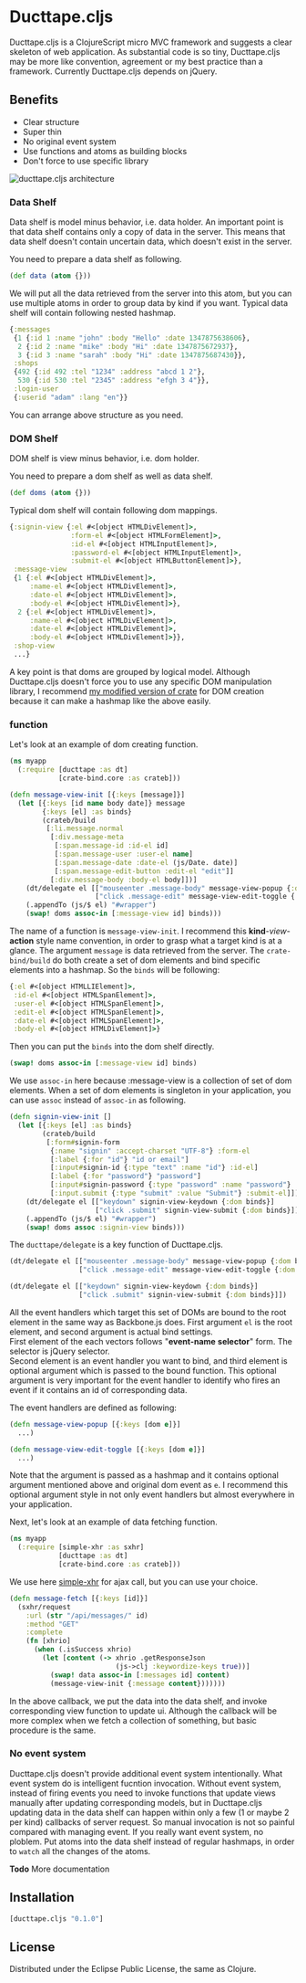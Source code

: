 # Ducttape.cljs

Ducttape.cljs is a ClojureScript micro MVC framework and suggests a clear skeleton of web application.
As substantial code is so tiny, Ducttape.cljs may be more like convention, agreement or my best practice than a framework.
Currently Ducttape.cljs depends on jQuery.

## Benefits
* Clear structure
* Super thin
* No original event system
* Use functions and atoms as building blocks
* Don't force to use specific library


<img src="https://github.com/downloads/hozumi/ducttape.cljs/ducttape_arch.png" alt="ducttape.cljs architecture" title="ducttape.cljs architecture" align="center" />

### Data Shelf
Data shelf is model minus behavior, i.e. data holder.
An important point is that data shelf contains only a copy of data in the server.
This means that data shelf doesn't contain uncertain data, which doesn't exist in the server.

You need to prepare a data shelf as following.

```clojure
(def data (atom {}))
```

We will put all the data retrieved from the server into this atom, but you can use multiple atoms in order to group data by kind if you want.
Typical data shelf will contain following nested hashmap.

```clojure
{:messages
 {1 {:id 1 :name "john" :body "Hello" :date 1347875638606},
  2 {:id 2 :name "mike" :body "Hi" :date 1347875672937},
  3 {:id 3 :name "sarah" :body "Hi" :date 1347875687430}},
 :shops
 {492 {:id 492 :tel "1234" :address "abcd 1 2"},
  530 {:id 530 :tel "2345" :address "efgh 3 4"}},
 :login-user
 {:userid "adam" :lang "en"}}
```

You can arrange above structure as you need.

### DOM Shelf
DOM shelf is view minus behavior, i.e. dom holder.

You need to prepare a dom shelf as well as data shelf.

```clojure
(def doms (atom {}))
```

Typical dom shelf will contain following dom mappings.

```clojure
{:signin-view {:el #<[object HTMLDivElement]>,
               :form-el #<[object HTMLFormElement]>,
               :id-el #<[object HTMLInputElement]>,
               :password-el #<[object HTMLInputElement]>,
               :submit-el #<[object HTMLButtonElement]>},
 :message-view
 {1 {:el #<[object HTMLDivElement]>,
     :name-el #<[object HTMLDivElement]>,
     :date-el #<[object HTMLDivElement]>,
     :body-el #<[object HTMLDivElement]>},
  2 {:el #<[object HTMLDivElement]>,
     :name-el #<[object HTMLDivElement]>,
     :date-el #<[object HTMLDivElement]>,
     :body-el #<[object HTMLDivElement]>}},
 :shop-view
 ...}
```

A key point is that doms are grouped by logical model.
Although Ducttape.cljs doesn't force you to use any specific DOM manipulation library, I recommend [my modified version of crate](https://github.com/hozumi/crate-bind) for DOM creation because it can make a hashmap like the above easily.

### function

Let's look at an example of dom creating function.

```clojure
(ns myapp
  (:require [ducttape :as dt]
            [crate-bind.core :as crateb]))
```

```clojure
(defn message-view-init [{:keys [message]}]
  (let [{:keys [id name body date]} message
        {:keys [el] :as binds}
        (crateb/build
         [:li.message.normal
          [:div.message-meta
           [:span.message-id :id-el id]
           [:span.message-user :user-el name]
           [:span.message-date :date-el (js/Date. date)]
           [:span.message-edit-button :edit-el "edit"]]
          [:div.message-body :body-el body]])]
    (dt/delegate el [["mouseenter .message-body" message-view-popup {:dom binds}]
                     ["click .message-edit" message-view-edit-toggle {:dom binds}]])
    (.appendTo (js/$ el) "#wrapper")
    (swap! doms assoc-in [:message-view id] binds)))
```

The name of a function is `message-view-init`.
I recommend this **kind**-*view*-**action** style name convention, in order to grasp what a target kind is at a glance.
The argument `message` is data retrieved from the server.
The `crate-bind/build` do both create a set of dom elements and bind specific elements into a hashmap. So the `binds` will be following:

```clojure
{:el #<[object HTMLLIElement]>,
 :id-el #<[object HTMLSpanElement]>,
 :user-el #<[object HTMLSpanElement]>,
 :edit-el #<[object HTMLSpanElement]>,
 :date-el #<[object HTMLSpanElement]>,
 :body-el #<[object HTMLDivElement]>}
```

Then you can put the `binds` into the dom shelf directly.

```clojure
(swap! doms assoc-in [:message-view id] binds)
```

We use `assoc-in` here because :message-view is a collection of set of dom elements.
When a set of dom elements is singleton in your application, you can use `assoc` instead of `assoc-in` as following.

```clojure
(defn signin-view-init []
  (let [{:keys [el] :as binds}
        (crateb/build
         [:form#signin-form
          {:name "signin" :accept-charset "UTF-8"} :form-el
          [:label {:for "id"} "id or email"]
          [:input#signin-id {:type "text" :name "id"} :id-el]
          [:label {:for "password"} "password"]
          [:input#signin-password {:type "password" :name "password"} :password-el]
          [:input.submit {:type "submit" :value "Submit"} :submit-el]])]
    (dt/delegate el [["keydown" signin-view-keydown {:dom binds}]
                     ["click .submit" signin-view-submit {:dom binds}]])
    (.appendTo (js/$ el) "#wrapper")
    (swap! doms assoc :signin-view binds)))
```

The `ducttape/delegate` is a key function of Ducttape.cljs.

```clojure
(dt/delegate el [["mouseenter .message-body" message-view-popup {:dom binds}]
                 ["click .message-edit" message-view-edit-toggle {:dom binds}]])
```

```clojure
(dt/delegate el [["keydown" signin-view-keydown {:dom binds}]
                 ["click .submit" signin-view-submit {:dom binds}]])
```

All the event handlers which target this set of DOMs are bound to the root element in the same way as Backbone.js does.
First argument `el` is the root element, and second argument is actual bind settings.<br>
First element of the each vectors follows "**event-name** **selector**" form. The selector is jQuery selector.<br>
Second element is an event handler you want to bind, and third element is optional argument which is passed to the bound function.
This optional argument is very important for the event handler to identify who fires an event if it contains an id of corresponding data.

The event handlers are defined as following:

```clojure
(defn message-view-popup [{:keys [dom e]}]
  ...)

(defn message-view-edit-toggle [{:keys [dom e]}]
  ...)
```

Note that the argument is passed as a hashmap and it contains optional argument mentioned above and original dom event as `e`.
I recommend this optional argument style in not only event handlers but almost everywhere in your application.



Next, let's look at an example of data fetching function.

```clojure
(ns myapp
  (:require [simple-xhr :as sxhr]
            [ducttape :as dt]
            [crate-bind.core :as crateb]))
```

We use here [simple-xhr](https://github.com/hozumi/simple-xhr) for ajax call, but you can use your choice.

```clojure
(defn message-fetch [{:keys [id]}]
  (sxhr/request
    :url (str "/api/messages/" id)
    :method "GET"
    :complete
    (fn [xhrio]
      (when (.isSuccess xhrio)
        (let [content (-> xhrio .getResponseJson
                          (js->clj :keywordize-keys true))]
          (swap! data assoc-in [:messages id] content)
          (message-view-init {:message content}))))))
```

In the above callback, we put the data into the data shelf, and invoke corresponding view function to update ui.
Although the callback will be more complex when we fetch a collection of something, but basic procedure is the same.


### No event system
Ducttape.cljs doesn't provide additional event system intentionally.
What event system do is intelligent fucntion invocation.
Without event system, instead of firing events you need to invoke functions that update views manually after updating corresponding models, but in Ducttape.cljs updating data in the data shelf can happen within only a few (1 or maybe 2 per kind) callbacks of server request.
So manual invocation is not so painful compared with managing event.
If you really want event system, no ploblem. Put atoms into the data shelf instead of regular hashmaps, in order to `watch` all the changes of the atoms.


**Todo**
More documentation

## Installation

```clojure
[ducttape.cljs "0.1.0"]
```

## License

Distributed under the Eclipse Public License, the same as Clojure.
